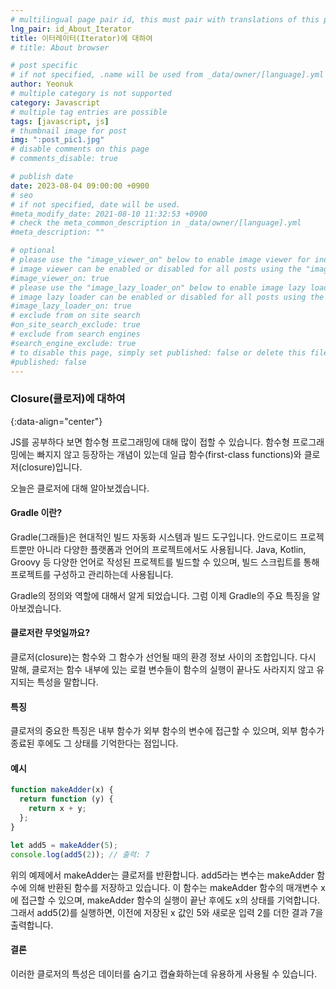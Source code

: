 ```yaml
---
# multilingual page pair id, this must pair with translations of this page. (This name must be unique)
lng_pair: id_About_Iterator
title: 이터레이터(Iterator)에 대하여
# title: About browser

# post specific
# if not specified, .name will be used from _data/owner/[language].yml
author: Yeonuk
# multiple category is not supported
category: Javascript
# multiple tag entries are possible
tags: [javascript, js]
# thumbnail image for post
img: ":post_pic1.jpg"
# disable comments on this page
# comments_disable: true

# publish date
date: 2023-08-04 09:00:00 +0900
# seo
# if not specified, date will be used.
#meta_modify_date: 2021-08-10 11:32:53 +0900
# check the meta_common_description in _data/owner/[language].yml
#meta_description: ""

# optional
# please use the "image_viewer_on" below to enable image viewer for individual pages or posts (_posts/ or [language]/_posts folders).
# image viewer can be enabled or disabled for all posts using the "image_viewer_posts: true" setting in _data/conf/main.yml.
#image_viewer_on: true
# please use the "image_lazy_loader_on" below to enable image lazy loader for individual pages or posts (_posts/ or [language]/_posts folders).
# image lazy loader can be enabled or disabled for all posts using the "image_lazy_loader_posts: true" setting in _data/conf/main.yml.
#image_lazy_loader_on: true
# exclude from on site search
#on_site_search_exclude: true
# exclude from search engines
#search_engine_exclude: true
# to disable this page, simply set published: false or delete this file
#published: false
---
```


<!-- outline-start -->

### Closure(클로저)에 대하여

{:data-align="center"}

<!-- outline-end -->

JS를 공부하다 보면 함수형 프로그래밍에 대해 많이 접할 수 있습니다.
함수형 프로그래밍에는 빠지지 않고 등장하는 개념이 있는데 일급 함수(first-class functions)와 클로저(closure)입니다.

오늘은 클로저에 대해 알아보겠습니다.

#### Gradle 이란?

Gradle(그래들)은 현대적인 빌드 자동화 시스템과 빌드 도구입니다. 안드로이드 프로젝트뿐만 아니라 다양한 플랫폼과 언어의 프로젝트에서도 사용됩니다.
Java, Kotlin, Groovy 등 다양한 언어로 작성된 프로젝트를 빌드할 수 있으며, 빌드 스크립트를 통해 프로젝트를 구성하고 관리하는데 사용됩니다.

Gradle의 정의와 역할에 대해서 알게 되었습니다. 그럼 이제 Gradle의 주요 특징을 알아보겠습니다.

#### 클로저란 무엇일까요?

클로저(closure)는 함수와 그 함수가 선언될 때의 환경 정보 사이의 조합입니다.
다시 말해, 클로저는 함수 내부에 있는 로컬 변수들이 함수의 실행이 끝나도 사라지지 않고 유지되는 특성을 말합니다.

#### 특징

클로저의 중요한 특징은 내부 함수가 외부 함수의 변수에 접근할 수 있으며, 외부 함수가 종료된 후에도 그 상태를 기억한다는 점입니다.

#### 예시

```javascript
function makeAdder(x) {
  return function (y) {
    return x + y;
  };
}

let add5 = makeAdder(5);
console.log(add5(2)); // 출력: 7
```

위의 예제에서 makeAdder는 클로저를 반환합니다. add5라는 변수는 makeAdder 함수에 의해 반환된 함수를 저장하고 있습니다. 이 함수는 makeAdder 함수의 매개변수 x에 접근할 수 있으며, makeAdder 함수의 실행이 끝난 후에도 x의 상태를 기억합니다. 그래서 add5(2)를 실행하면, 이전에 저장된 x 값인 5와 새로운 입력 2를 더한 결과 7을 출력합니다.

#### 결론

이러한 클로저의 특성은 데이터를 숨기고 캡슐화하는데 유용하게 사용될 수 있습니다.
